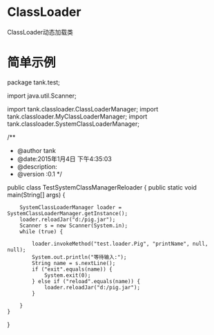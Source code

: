 # ClassLoader
ClassLoader动态加载类


# 简单示例

package tank.test;

import java.util.Scanner;

import tank.classloader.ClassLoaderManager;
import tank.classloader.MyClassLoaderManager;
import tank.classloader.SystemClassLoaderManager;

/**
 * @author tank
 * @date:2015年1月4日 下午4:35:03
 * @description:
 * @version :0.1
 */

public class TestSystemClassManagerReloader {
	public static void main(String[] args) {

		SystemClassLoaderManager loader = SystemClassLoaderManager.getInstance();
		loader.reloadJar("d:/pig.jar");
		Scanner s = new Scanner(System.in);
		while (true) {

			loader.invokeMethod("test.loader.Pig", "printName", null, null);
			System.out.println("等待输入:");
			String name = s.nextLine();
			if ("exit".equals(name)) {
				System.exit(0);
			} else if ("reload".equals(name)) {
				loader.reloadJar("d:/pig.jar");
			}

		}
	}
}
